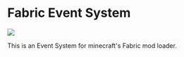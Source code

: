 # Fabric Event System
[![](https://jitpack.io/v/BananaPekan/fabric-event-system.svg)](https://jitpack.io/#BananaPekan/fabric-event-system)

This is an Event System for minecraft's Fabric mod loader.
